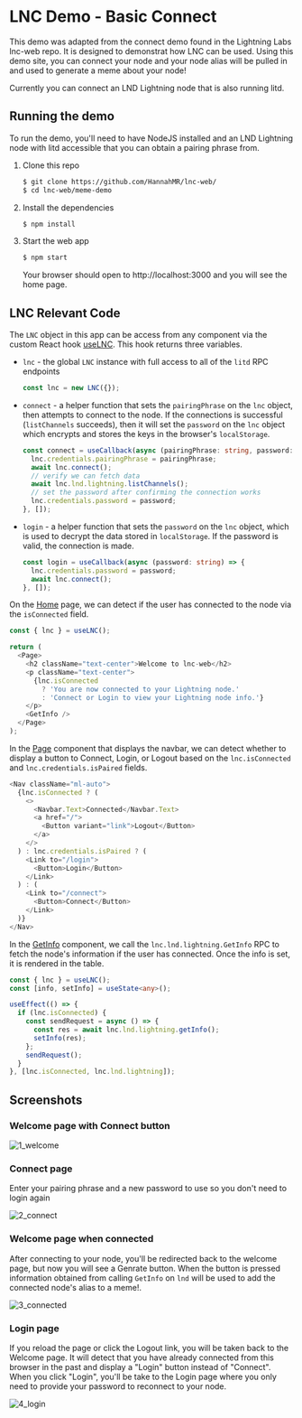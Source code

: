 # LNC Demo - Basic Connect

This demo was adapted from the connect demo found in the Lightning Labs lnc-web repo. It is designed to demonstrat how LNC can be used. Using this demo site, you can connect your node and your node alias will be pulled in and used to generate a meme about your node! 

Currently you can connect an LND Lightning node that is also running litd.

## Running the demo

To run the demo, you'll need to have NodeJS installed and an LND Lightning node with litd accessible that you can obtain a pairing phrase from.

1. Clone this repo
   ```sh
   $ git clone https://github.com/HannahMR/lnc-web/ 
   $ cd lnc-web/meme-demo 
   ```
2. Install the dependencies
   ```sh
   $ npm install
   ```
3. Start the web app
   ```sh
   $ npm start
   ```
   Your browser should open to http://localhost:3000 and you will see the home page.

## LNC Relevant Code

The `LNC` object in this app can be access from any component via the custom React hook
[useLNC](https://github.com/lightninglabs/lnc-web/blob/main/demos/connect-demo/src/hooks/useLNC.ts).
This hook returns three variables.

- `lnc` - the global `LNC` instance with full access to all of the `litd` RPC endpoints
  ```ts
  const lnc = new LNC({});
  ```
- `connect` - a helper function that sets the `pairingPhrase` on the `lnc` object, then
  attempts to connect to the node. If the connections is successful (`listChannels`
  succeeds), then it will set the `password` on the `lnc` object which encrypts and stores
  the keys in the browser's `localStorage`.
  ```ts
  const connect = useCallback(async (pairingPhrase: string, password: string) => {
    lnc.credentials.pairingPhrase = pairingPhrase;
    await lnc.connect();
    // verify we can fetch data
    await lnc.lnd.lightning.listChannels();
    // set the password after confirming the connection works
    lnc.credentials.password = password;
  }, []);
  ```
- `login` - a helper function that sets the `password` on the `lnc` object, which is used
  to decrypt the data stored in `localStorage`. If the password is valid, the connection
  is made.
  ```ts
  const login = useCallback(async (password: string) => {
    lnc.credentials.password = password;
    await lnc.connect();
  }, []);
  ```

On the [Home](./src/pages/Home.tsx) page, we can detect if the user has connected to the
node via the `isConnected` field.

```ts
const { lnc } = useLNC();

return (
  <Page>
    <h2 className="text-center">Welcome to lnc-web</h2>
    <p className="text-center">
      {lnc.isConnected
        ? 'You are now connected to your Lightning node.'
        : 'Connect or Login to view your Lightning node info.'}
    </p>
    <GetInfo />
  </Page>
);
```

In the [Page](./src/components/Page.tsx) component that displays the navbar, we can detect
whether to display a button to Connect, Login, or Logout based on the `lnc.isConnected`
and `lnc.credentials.isPaired` fields.

```ts
<Nav className="ml-auto">
  {lnc.isConnected ? (
    <>
      <Navbar.Text>Connected</Navbar.Text>
      <a href="/">
        <Button variant="link">Logout</Button>
      </a>
    </>
  ) : lnc.credentials.isPaired ? (
    <Link to="/login">
      <Button>Login</Button>
    </Link>
  ) : (
    <Link to="/connect">
      <Button>Connect</Button>
    </Link>
  )}
</Nav>
```

In the [GetInfo](./src/components/GetInfo.tsx) component, we call the
`lnc.lnd.lightning.GetInfo` RPC to fetch the node's information if the user has connected.
Once the info is set, it is rendered in the table.

```ts
const { lnc } = useLNC();
const [info, setInfo] = useState<any>();

useEffect(() => {
  if (lnc.isConnected) {
    const sendRequest = async () => {
      const res = await lnc.lnd.lightning.getInfo();
      setInfo(res);
    };
    sendRequest();
  }
}, [lnc.isConnected, lnc.lnd.lightning]);
```

## Screenshots

### Welcome page with Connect button

![1_welcome](./public/img/1_welcome.png)

### Connect page

Enter your pairing phrase and a new password to use so you don't need to login again

![2_connect](./public/img/2_connect.png)

### Welcome page when connected

After connecting to your node, you'll be redirected back to the welcome page, but now you will see a Genrate button. When the button is pressed information obtained from calling `GetInfo` on `lnd` will be used to add the connected node's alias to a meme!.

![3_connected](./public/img/5_generate.png)

### Login page

If you reload the page or click the Logout link, you will be taken back to the Welcome
page. It will detect that you have already connected from this browser in the past and
display a "Login" button instead of "Connect". When you click "Login", you'll be take to
the Login page where you only need to provide your password to reconnect to your node.

![4_login](./public/img/4_login.png)
